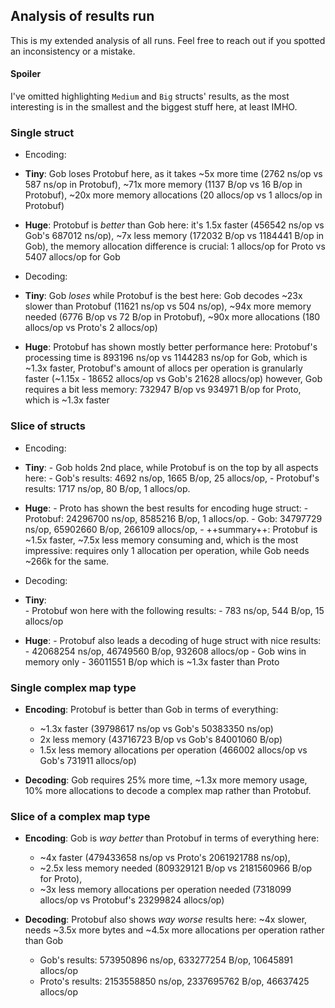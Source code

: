 ## Analysis of results run 

This is my extended analysis of all runs.
Feel free to reach out if you spotted an inconsistency or a mistake.

#### Spoiler
I've omitted highlighting ``Medium`` and ``Big`` structs' results, as the most interesting is in the smallest and the biggest stuff here, at least IMHO.

### Single struct

- Encoding:
- **Tiny**:
        Gob loses Protobuf here, as it takes ~5x more time (2762 ns/op vs 587 ns/op in Protobuf), ~71x more memory (1137 B/op vs 16 B/op in Protobuf), ~20x more memory allocations (20 allocs/op vs 1 allocs/op in Protobuf)
- **Huge**:
        Protobuf is *better* than Gob here:
        it's 1.5x faster (456542 ns/op vs Gob's 687012 ns/op),
        ~7x less memory (172032 B/op vs 1184441 B/op in Gob),
        the memory allocation difference is crucial: 1 allocs/op for Proto vs 5407 allocs/op for Gob

- Decoding:
- **Tiny**:
        Gob *loses* while Protobuf is the best here:
        Gob decodes ~23x slower than Protobuf (11621 ns/op vs 504 ns/op),
        ~94x more memory needed (6776 B/op vs 72 B/op in Protobuf),
        ~90x more allocations (180 allocs/op vs Proto's 2 allocs/op)
- **Huge**:
        Protobuf has shown mostly better performance here:
        Protobuf's processing time is 893196 ns/op vs 1144283 ns/op for Gob, which is ~1.3x faster,
        Protobuf's amount of allocs per operation is granularly faster (~1.15x - 18652 allocs/op vs Gob's 21628 allocs/op)
        however, Gob requires a bit less memory: 732947 B/op vs 934971 B/op for Proto, which is ~1.3x faster


### Slice of structs


- Encoding:
- **Tiny**:
        - Gob holds 2nd place, while Protobuf is on the top by all aspects here:
            - Gob's results: 4692 ns/op, 1665 B/op, 25 allocs/op,
            - Protobuf's results: 1717 ns/op,  80 B/op, 1 allocs/op.
- **Huge**:
        - Proto has shown the best results for encoding huge struct:
            - Protobuf: 24296700 ns/op, 8585216 B/op, 1 allocs/op.
            - Gob: 34797729 ns/op, 65902660 B/op, 266109 allocs/op,
            - ++summary++: Protobuf is ~1.5x faster, ~7.5x less memory consuming and, which is the most impressive: requires only 1 allocation per operation, while Gob needs ~266k for the same.

- Decoding:
- **Tiny**:  
        - Protobuf won here with the following results:
        - 783 ns/op, 544 B/op, 15 allocs/op
- **Huge**:
        - Protobuf also leads a decoding of huge struct with nice results:
            - 42068254 ns/op, 46749560 B/op, 932608 allocs/op
            - Gob wins in memory only - 36011551 B/op which is ~1.3x faster than Proto


### Single complex map type

- **Encoding**:
    Protobuf is better than Gob in terms of everything:
    - ~1.3x faster (39798617 ns/op vs Gob's 50383350 ns/op)
    - 2x less memory (43716723 B/op vs Gob's 84001060 B/op)
    - 1.5x less memory allocations per operation (466002 allocs/op vs Gob's 731911 allocs/op)

- **Decoding**:
    Gob requires 25% more time, ~1.3x more memory usage, 10% more allocations to decode a complex map rather than Protobuf.


### Slice of a complex map type

- **Encoding**:
    Gob is *way better* than Protobuf in terms of everything here:
    - ~4x faster (479433658 ns/op vs Proto's 2061921788 ns/op),
    - ~2.5x less memory needed (809329121 B/op vs 2181560966 B/op for Proto),
    - ~3x less memory allocations per operation needed (7318099 allocs/op vs Protobuf's 23299824 allocs/op)

- **Decoding**:
    Protobuf also shows *way worse* results here: ~4x slower, needs ~3.5x more bytes and ~4.5x more allocations per operation rather than Gob
    - Gob's results: 573950896 ns/op, 633277254 B/op, 10645891 allocs/op
    - Proto's results: 2153558850 ns/op, 2337695762 B/op, 46637425 allocs/op

